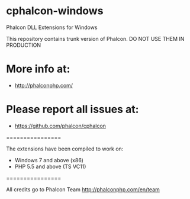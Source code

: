 cphalcon-windows
================

Phalcon DLL Extensions for Windows

This repository contains trunk version of Phalcon. DO NOT USE THEM IN PRODUCTION

# More info at:
- http://phalconphp.com/

# Please report all issues at:
- https://github.com/phalcon/cphalcon

================

The extensions have been compiled to work on:

- Windows 7 and above (x86)
- PHP 5.5 and above (TS VC11)

================

All credits go to Phalcon Team
http://phalconphp.com/en/team
